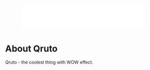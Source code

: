 <p align="center">
    <picture>
        <source media="(prefers-color-scheme: dark)" srcset="https://raw.githubusercontent.com/qruto/.github/main/images/logo-light.svg">
        <source media="(prefers-color-scheme: light)" srcset="https://raw.githubusercontent.com/qruto/.github/main/images/logo-dark.svg">
        <img alt="Qruto Logo" src="https://raw.githubusercontent.com/qruto/.github/main/images/logo-light.svg" width="400">
    </picture>
</p>

# About Qruto

Qruto - the coolest thing with WOW effect.
